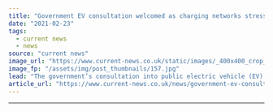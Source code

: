 ```yaml
---
title: "Government EV consultation welcomed as charging networks stress 'vital' need for interoperability leadership"
date: "2021-02-23"
tags: 
  - current news
  - news
source: "current news"
image_url: "https://www.current-news.co.uk/static/images/_400x400_crop_center-center/NewMotion-chargers-credit-NewMotion.jpg"
image_fp: "/assets/img/post_thumbnails/157.jpg"
lead: "​The government’s consultation into public electric vehicle (EV) charging has been largely praised by EV charging networks, although thought must be given to costs and complexity."
article_url: "https://www.current-news.co.uk/news/government-ev-consultation-welcomed-as-charging-networks-stress-vital-need-for-interoperability-leadership?utm_source=rss-feeds&utm_medium=rss&utm_campaign=rss"
---
```


---
